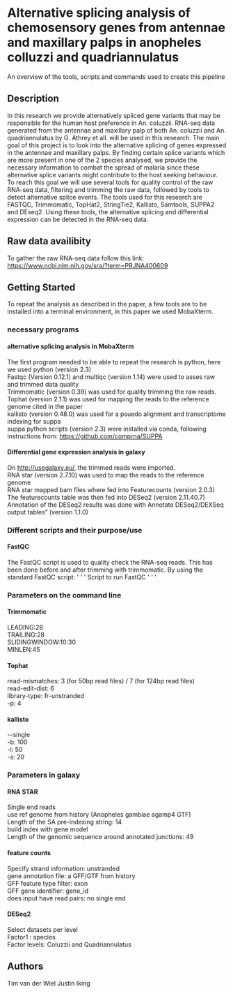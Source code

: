 # Alternative splicing analysis of chemosensory genes from antennae and maxillary palps in anopheles colluzzi and quadriannulatus 

An overview of the tools, scripts and commands used to create this pipeline

## Description

In this research we provide alternatively spliced gene variants that may be responsible for the human host preference in An. coluzzii. RNA-seq data generated from the antennae and maxillary palp of both An. coluzzii and An. quadriannulatus by G. Athrey et all. will be used in this research. The main goal of this project is to look into the alternative splicing of genes expressed in the antennae and maxillary palps. By finding certain splice variants which are more present in one of the 2 species analysed, we provide the necessary information to combat the spread of malaria since these alternative splice variants might contribute to the host seeking behaviour. To reach this goal we will use several tools for quality control of the raw RNA-seq data, filtering and trimming the raw data, followed by tools to detect alternative splice events. The tools used for this research are FASTQC, Trimmomatic, TopHat2, StringTie2, Kallisto, Samtools, SUPPA2 and DEseq2. Using these tools, the alternative splicing and differential expression can be detected in the RNA-seq data. 
## Raw data availibity
To gather the raw RNA-seq data follow this link: https://www.ncbi.nlm.nih.gov/sra/?term=PRJNA400609

## Getting Started
To repeat the analysis as described in the paper, a few tools are to be installed into a terminal environment, in this paper we used MobaXterm.
### necessary programs
#### alternative splicing analysis in MobaXterm
The first program needed to be able to repeat the research is python, here we used python (version 2.3)<br />
Fastqc (Version 0.12.1) and multiqc (version 1.14) were used to asses raw and trimmed data quality<br />
Trimmomatic (version 0.39) was used for quality trimming the raw reads.<br />
Tophat (version 2.1.1) was used for mapping the reads to the reference genome cited in the paper<br />
kallisto (version 0.48.0) was used for a psuedo alignment and transcriptome indexing for suppa<br />
suppa python scripts (version 2.3) were installed via conda, following instructions from: https://github.com/comprna/SUPPA

#### Differential gene expression analysis in galaxy
On http://usegalaxy.eu/, the trimmed reads were imported.<br />
RNA star (version 2.7.10) was used to map the reads to the reference genome <br />
RNA star mapped bam files where fed into Featurecounts (version 2.0.3) <br />
The featurecounts table was then fed into DESeq2 (version 2.11.40.7)<br />
Annotation of the DESeq2 results was done with Annotate DESeq2/DEXSeq output tables” (version 1.1.0) <br />

### Different scripts and their purpose/use

#### FastQC
The FastQC script is used to quality check the RNA-seq reads. This has been done before and after trimming with trimmomatic. By using the standard FastQC script: 
' ' '
Script to run FastQC
' ' '
### Parameters on the command line
#### Trimmomatic
LEADING:28 <br />
TRAILING:28 <br />
SLIDINGWINDOW:10:30 <br />
MINLEN:45 <br />

#### Tophat
read-mismatches: 3 (for 50bp read files) / 7 (for 124bp read files)  <br /> 
read-edit-dist: 6 <br /> 
library-type: fr-unstranded <br /> 
-p: 4 <br />

#### kallisto
--single<br />
-b: 100<br />
-l: 50 <br />
-s: 20<br />

### Parameters in galaxy

#### RNA STAR
Single end reads <br />
use ref genome from history (Anopheles gambiae agamp4 GTF) <br />
Length of the SA pre-indexing string: 14 <br />
build index with gene model <br />
Length of the genomic sequence around annotated junctions: 49  <br />

#### feature counts
Specify strand information: unstranded<br />
gene annotation file: a GFF/GTF from history<br />
GFF feature type filter: exon<br />
GFF gene identifier: gene_id<br />
does input have read pairs: no single end<br />

#### DESeq2 
Select datasets per level<br />
Factor1 : species<br />
Factor levels: Coluzzii and Quadriannulatus<br />


## Authors

Tim van der Wiel
Justin Iking

